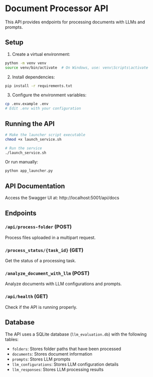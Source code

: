 # Document Processor API

This API provides endpoints for processing documents with LLMs and prompts.

## Setup

1. Create a virtual environment:

```bash
python -m venv venv
source venv/bin/activate  # On Windows, use: venv\Scripts\activate
```

2. Install dependencies:

```bash
pip install -r requirements.txt
```

3. Configure the environment variables:

```bash
cp .env.example .env
# Edit .env with your configuration
```

## Running the API

```bash
# Make the launcher script executable
chmod +x launch_service.sh

# Run the service
./launch_service.sh
```

Or run manually:

```bash
python app_launcher.py
```

## API Documentation

Access the Swagger UI at: http://localhost:5001/api/docs

## Endpoints

### `/api/process-folder` (POST)

Process files uploaded in a multipart request.

### `/process_status/{task_id}` (GET)

Get the status of a processing task.

### `/analyze_document_with_llm` (POST)

Analyze documents with LLM configurations and prompts.

### `/api/health` (GET)

Check if the API is running properly.

## Database

The API uses a SQLite database (`llm_evaluation.db`) with the following tables:

- `folders`: Stores folder paths that have been processed
- `documents`: Stores document information
- `prompts`: Stores LLM prompts
- `llm_configurations`: Stores LLM configuration details
- `llm_responses`: Stores LLM processing results
